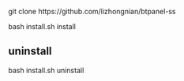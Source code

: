 
<p>git clone https://github.com/lizhongnian/btpanel-ss</p>
<p>bash install.sh install</p>

<h2>uninstall</h2>
<p>bash install.sh uninstall</p>
